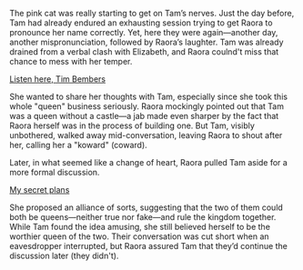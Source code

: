 <!-- title: Fake Queen -->

The pink cat was really starting to get on Tam’s nerves. Just the day before, Tam had already endured an exhausting session trying to get Raora to pronounce her name correctly. Yet, here they were again—another day, another mispronunciation, followed by Raora’s laughter. Tam was already drained from a verbal clash with Elizabeth, and Raora coulnd't miss that chance to mess with her temper.

[Listen here, Tim Bembers](#embed:https://www.youtube.com/live/qDhyA4-79ko?t=7612)

She wanted to share her thoughts with Tam, especially since she took this whole "queen" business seriously. Raora mockingly pointed out that Tam was a queen without a castle—a jab made even sharper by the fact that Raora herself was in the process of building one. But Tam, visibly unbothered, walked away mid-conversation, leaving Raora to shout after her, calling her a "koward" (coward).

Later, in what seemed like a change of heart, Raora pulled Tam aside for a more formal discussion.

[My secret plans](#embed:https://www.youtube.com/live/qDhyA4-79ko?feature=shared\&t=10315)

She proposed an alliance of sorts, suggesting that the two of them could both be queens—neither true nor fake—and rule the kingdom together. While Tam found the idea amusing, she still believed herself to be the worthier queen of the two. Their conversation was cut short when an eavesdropper interrupted, but Raora assured Tam that they’d continue the discussion later (they didn't).
